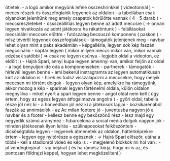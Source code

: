 ötletek: 
    - a logó amikor megyünk lefele összeshrinkkel ( videotonnál )
    - meccs részek és összefoglalók legyenek az oldalon
    - a tabellában csak olyanokat jelenítünk meg amely csapatok körülötte vannak ( 4 - 5 darab )
    - meccsrészleteket
    - össszeállítiás legyen benne az adott meccsre ( -> onnan legyen hivatkozás az adott játékosra
            ha rákattintunk )
    - felállásokat mecsinálni meccsek előttre
    - futószalag becsuszó komponens ( paskon )
    - mlsz tévéről legyenek összefoglalások
    - támogatók jelenjenek meg
    - navbar lehet olyan mint a paks akadémián
    - képgalléria, legyen sok kép faszán megcsinálni
    - naptár legyen ( mikor milyen meccs mikor van, mikor vannak edzések satöbbi ) => csak ne legyen csúnya
    - legjobb oldal a videoton, ez eldölt :)
    - Hajrá Spari, annyi kupa legyen amennyi van, amikor feljön az oldal
    - a logó benyuljon ide oda a komponenseken
    - partnerek
    - támogatók
    - hirlevél legyen benne
    - ami bekerül instragramra az legyen automatikusan kint az oldalon is
    - hirek és tudsz visszalapozni a meccsekre, hogy melyik meccsen mi történt dolgok
    - legyen olyan kép, amelyikre ha rámegyünk, akkor mozog a kép
    - sparinak legyen történelmi oldala, külön oldalon megnyíilva
    - miket nyert a spari legyen benne
    - angol oldal nem kell ( úgy értem, hogy az egész legyen átfogalmazva angolra ) 
    - győri oldal, tabella része jól néz ki
    - a honvédban jól néz ki a játékosok lapjai
    - bozsikarénából faszák az annimácíók
    - az Ac milan footere jó
    - juventusba nagyon jó a navbar és a footer
    - kellesz benne egy beköszönő rész
    - lesz majd egy negyedik számú aranymez
    - fcbarcelona a social media dolgok nagyon jók
    - minden játékosnak ilyen leírás
    - szülinaposokat felköszönteni
    - dicsőségtábla legyen
    - legyenek átmenetek az oldalon, háttérképrekre értem
    - legyen egy nyitórésze a egésznek : -> Hajrá Spari először, utána a többi
    - kell a stadionról videó és kép is : 
            - megjelenő blokkok mi hol van : 
                - pl vendégbejárat
                - vip bejárat ( és ha rámész kiirja, hogy mi is az, és pontosan földrajzi képpel, hogyan lehet megközelíteni ) 
